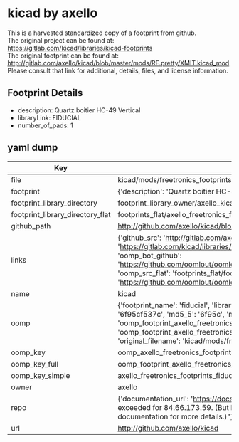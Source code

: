 # kicad by axello  
This is a harvested standardized copy of a footprint from github.  
The original project can be found at:  
https://gitlab.com/kicad/libraries/kicad-footprints  
The original footprint can be found at:
http://gitlab.com/axello/kicad/blob/master/mods/RF.pretty/XMIT.kicad_mod
Please consult that link for additional, details, files, and license information.  
## Footprint Details
* description: Quartz boitier HC-49 Vertical  
* libraryLink: FIDUCIAL  
* number_of_pads: 1  
## yaml dump  
| Key | Value |  
| --- | --- |  
| file | kicad/mods/freetronics_footprints.pretty/FIDUCIAL.kicad_mod |  
| footprint | {'description': 'Quartz boitier HC-49 Vertical', 'libraryLink': 'FIDUCIAL', 'number_of_pads': 1} |  
| footprint_library_directory | footprint_library_owner/axello_kicad |  
| footprint_library_directory_flat | footprints_flat/axello_freetronics_footprints_fiducial/working |  
| github_path | http://github.com/axello/kicad/blob/master/mods/freetronics_footprints.pretty/FIDUCIAL.kicad_mod |  
| links | {'github_src': 'http://gitlab.com/axello/kicad/blob/master/mods/RF.pretty/XMIT.kicad_mod', 'github_src_repo': 'https://gitlab.com/kicad/libraries/kicad-footprints', 'oomp_bot': 'footprints/axello_freetronics_footprints_fiducial/working', 'oomp_bot_github': 'https://github.com/oomlout/oomlout_oomp_footprint_bot/tree/main/footprints/axello_freetronics_footprints_fiducial/working', 'oomp_src_flat': 'footprints_flat/footprints_flat/axello_freetronics_footprints_fiducial/working', 'oomp_src_flat_github': 'https://github.com/oomlout/oomlout_oomp_footprint_src/tree/main/footprints_flat/axello_freetronics_footprints_fiducial/working'} |  
| name | kicad |  
| oomp | {'footprint_name': 'fiducial', 'library_name': 'freetronics_footprints', 'md5': '6f95cf537c1d9bb9c6546adfd1f81d50', 'md5_10': '6f95cf537c', 'md5_5': '6f95c', 'md5_6': '6f95cf', 'oomp_key': 'oomp_axello_freetronics_footprints_fiducial', 'oomp_key_extra': 'oomp_footprint_axello_freetronics_footprints_fiducial', 'oomp_key_full': 'oomp_footprint_axello_freetronics_footprints_fiducial_6f95cf', 'oomp_key_simple': 'axello_freetronics_footprints_fiducial', 'original_filename': 'kicad/mods/freetronics_footprints.pretty/FIDUCIAL.kicad_mod', 'owner_name': 'axello'} |  
| oomp_key | oomp_axello_freetronics_footprints_fiducial |  
| oomp_key_full | oomp_footprint_axello_freetronics_footprints_fiducial |  
| oomp_key_simple | axello_freetronics_footprints_fiducial |  
| owner | axello |  
| repo | {'documentation_url': 'https://docs.github.com/rest/overview/resources-in-the-rest-api#rate-limiting', 'message': "API rate limit exceeded for 84.66.173.59. (But here's the good news: Authenticated requests get a higher rate limit. Check out the documentation for more details.)"} |  
| url | http://github.com/axello/kicad |  

